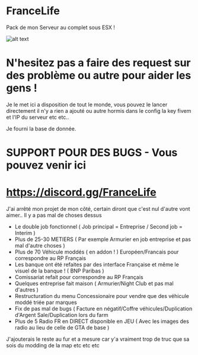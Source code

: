 # FranceLife
Pack de mon Serveur au complet sous ESX !

![alt text](https://image.noelshack.com/fichiers/2018/31/4/1533164803-france-life-rp.png)

# N'hesitez pas a faire des request sur des problème ou autre pour aider les gens !

Je le met ici a disposition de tout le monde, vous pouvez le lancer directement il n'y a rien a ajouté ou autre hormis dans le config la key fivem et l'IP du serveur etc etc..

Je fourni la base de donnée.

# SUPPORT POUR DES BUGS - Vous pouvez venir ici 
# https://discord.gg/FranceLife

J'ai arrêté mon projet de mon côté, certain diront que c'est nul d'autre vont aimer.. Il y a pas mal de choses dessus 

- Le double job fonctionnel ( Job principal = Entreprise / Second job = Interim )
- Plus de 25-30 METIERS ( Par exemple Armurier en job entreprise et pas mal d'autre choses )
- Plus de 70 Véhicule moddés ( en addon ! ) Européen/Francais pour correspondre au RP Français
- Les banque ont été refaites par des interface Française et même le visuel de la banque ! ( BNP Paribas )
- Comissariat refait pour correspondre au RP Français
- Quelques entreprise fait maison ( Armurier/Night Club et pas mal d'autres )
- Restructuration du menu Concessionaire pour vendre que des véhicule moddé triée par marques
- Fix de pas mal de bugs ( Facture en négatif/Coffre véhicules/Duplication d'Argent Sale/Duplication lors du farm
- Plus de 5 Radio FR en DIRECT disponible en JEU ( Avec les images des radio au lieu de celle de GTA de base )

J'ajouterais le reste au fur et a mesure car y'a vraiment trop de truc que sa sois du modding de la map etc etc etc
